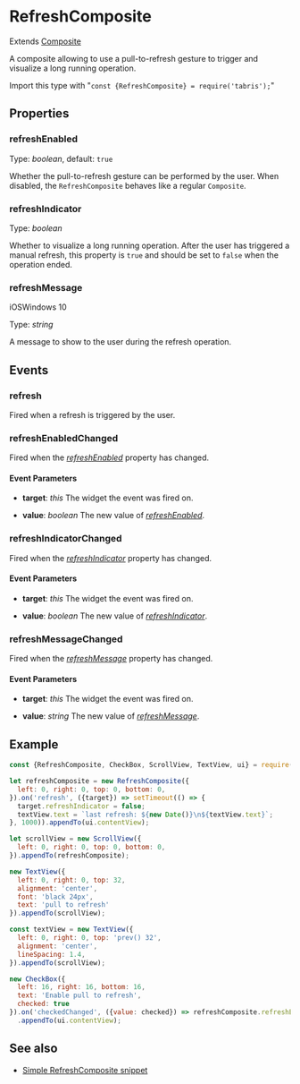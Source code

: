 ---
---
# RefreshComposite

Extends [Composite](Composite.md)

A composite allowing to use a pull-to-refresh gesture to trigger and visualize a long running operation.

Import this type with "`const {RefreshComposite} = require('tabris');`"

## Properties

### refreshEnabled


Type: *boolean*, default: `true`

Whether the pull-to-refresh gesture can be performed by the user. When disabled, the `RefreshComposite` behaves like a regular `Composite`.

### refreshIndicator


Type: *boolean*

Whether to visualize a long running operation. After the user has triggered a manual refresh, this property is `true` and should be set to `false` when the operation ended.

### refreshMessage
<p class="platforms"><span class="ios-tag" title="supported on iOS">iOS</span><span class="windows-tag" title="supported on Windows 10">Windows 10</span></p>

Type: *string*

A message to show to the user during the refresh operation.


## Events

### refresh

Fired when a refresh is triggered by the user.
### refreshEnabledChanged

Fired when the [*refreshEnabled*](#refreshEnabled) property has changed.

#### Event Parameters 
- **target**: *this*
    The widget the event was fired on.

- **value**: *boolean*
    The new value of [*refreshEnabled*](#refreshEnabled).


### refreshIndicatorChanged

Fired when the [*refreshIndicator*](#refreshIndicator) property has changed.

#### Event Parameters 
- **target**: *this*
    The widget the event was fired on.

- **value**: *boolean*
    The new value of [*refreshIndicator*](#refreshIndicator).


### refreshMessageChanged

Fired when the [*refreshMessage*](#refreshMessage) property has changed.

#### Event Parameters 
- **target**: *this*
    The widget the event was fired on.

- **value**: *string*
    The new value of [*refreshMessage*](#refreshMessage).





## Example
```js
const {RefreshComposite, CheckBox, ScrollView, TextView, ui} = require('tabris');

let refreshComposite = new RefreshComposite({
  left: 0, right: 0, top: 0, bottom: 0,
}).on('refresh', ({target}) => setTimeout(() => {
  target.refreshIndicator = false;
  textView.text = `last refresh: ${new Date()}\n${textView.text}`;
}, 1000)).appendTo(ui.contentView);

let scrollView = new ScrollView({
  left: 0, right: 0, top: 0, bottom: 0,
}).appendTo(refreshComposite);

new TextView({
  left: 0, right: 0, top: 32,
  alignment: 'center',
  font: 'black 24px',
  text: 'pull to refresh'
}).appendTo(scrollView);

const textView = new TextView({
  left: 0, right: 0, top: 'prev() 32',
  alignment: 'center',
  lineSpacing: 1.4,
}).appendTo(scrollView);

new CheckBox({
  left: 16, right: 16, bottom: 16,
  text: 'Enable pull to refresh',
  checked: true
}).on('checkedChanged', ({value: checked}) => refreshComposite.refreshEnabled = checked)
  .appendTo(ui.contentView);
```
## See also

- [Simple RefreshComposite snippet](https://github.com/eclipsesource/tabris-js/tree/v2.7.0/snippets/refreshcomposite.js)
